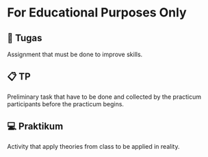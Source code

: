 # For Educational Purposes Only

## :100: Tugas
Assignment that must be done to improve skills.

## :clipboard: TP
Preliminary task that have to be done and collected by the practicum participants before the practicum begins.

## :computer: Praktikum
Activity that apply theories from class to be applied in reality.
